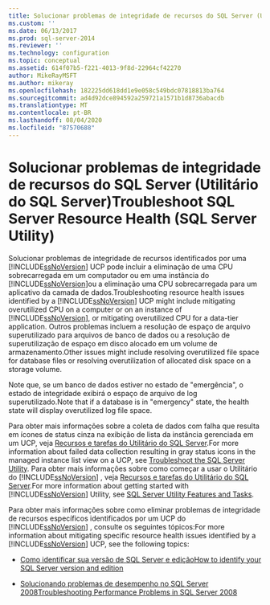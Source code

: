 ```yaml
---
title: Solucionar problemas de integridade de recursos do SQL Server (Utilitário do SQL Server) | Microsoft Docs
ms.custom: ''
ms.date: 06/13/2017
ms.prod: sql-server-2014
ms.reviewer: ''
ms.technology: configuration
ms.topic: conceptual
ms.assetid: 614f07b5-f221-4013-9f8d-22964cf42270
author: MikeRayMSFT
ms.author: mikeray
ms.openlocfilehash: 182225dd618dd1e9e058c549bdc07818813ba764
ms.sourcegitcommit: ad4d92dce894592a259721a1571b1d8736abacdb
ms.translationtype: MT
ms.contentlocale: pt-BR
ms.lasthandoff: 08/04/2020
ms.locfileid: "87570688"
---
```

# <a name="troubleshoot-sql-server-resource-health-sql-server-utility"></a><span data-ttu-id="976ba-102">Solucionar problemas de integridade de recursos do SQL Server (Utilitário do SQL Server)</span><span class="sxs-lookup"><span data-stu-id="976ba-102">Troubleshoot SQL Server Resource Health (SQL Server Utility)</span></span>
  <span data-ttu-id="976ba-103">Solucionar problemas de integridade de recursos identificados por uma [!INCLUDE[ssNoVersion](../../includes/ssnoversion-md.md)] UCP pode incluir a eliminação de uma CPU sobrecarregada em um computador ou em uma instância do [!INCLUDE[ssNoVersion](../../includes/ssnoversion-md.md)]ou a eliminação uma CPU sobrecarregada para um aplicativo da camada de dados.</span><span class="sxs-lookup"><span data-stu-id="976ba-103">Troubleshooting resource health issues identified by a [!INCLUDE[ssNoVersion](../../includes/ssnoversion-md.md)] UCP might include mitigating overutilized CPU on a computer or on an instance of [!INCLUDE[ssNoVersion](../../includes/ssnoversion-md.md)], or mitigating overutilized CPU for a data-tier application.</span></span> <span data-ttu-id="976ba-104">Outros problemas incluem a resolução de espaço de arquivo superutilizado para arquivos de banco de dados ou a resolução de superutilização de espaço em disco alocado em um volume de armazenamento.</span><span class="sxs-lookup"><span data-stu-id="976ba-104">Other issues might include resolving overutilized file space for database files or resolving overutilization of allocated disk space on a storage volume.</span></span>  
  
 <span data-ttu-id="976ba-105">Note que, se um banco de dados estiver no estado de "emergência", o estado de integridade exibirá o espaço de arquivo de log superutilizado.</span><span class="sxs-lookup"><span data-stu-id="976ba-105">Note that if a database is in "emergency" state, the health state will display overutilized log file space.</span></span>  
  
 <span data-ttu-id="976ba-106">Para obter mais informações sobre a coleta de dados com falha que resulta em ícones de status cinza na exibição de lista da instância gerenciada em um UCP, veja [Recursos e tarefas do Utilitário do SQL Server](../../database-engine/troubleshoot-the-sql-server-utility.md).</span><span class="sxs-lookup"><span data-stu-id="976ba-106">For more information about failed data collection resulting in gray status icons in the managed instance list view on a UCP, see [Troubleshoot the SQL Server Utility](../../database-engine/troubleshoot-the-sql-server-utility.md).</span></span> <span data-ttu-id="976ba-107">Para obter mais informações sobre como começar a usar o Utilitário do [!INCLUDE[ssNoVersion](../../includes/ssnoversion-md.md)] , veja [Recursos e tarefas do Utilitário do SQL Server](sql-server-utility-features-and-tasks.md).</span><span class="sxs-lookup"><span data-stu-id="976ba-107">For more information about getting started with [!INCLUDE[ssNoVersion](../../includes/ssnoversion-md.md)] Utility, see [SQL Server Utility Features and Tasks](sql-server-utility-features-and-tasks.md).</span></span>  
  
 <span data-ttu-id="976ba-108">Para obter mais informações sobre como eliminar problemas de integridade de recursos específicos identificados por um UCP do [!INCLUDE[ssNoVersion](../../includes/ssnoversion-md.md)] , consulte os seguintes tópicos:</span><span class="sxs-lookup"><span data-stu-id="976ba-108">For more information about mitigating specific resource health issues identified by a [!INCLUDE[ssNoVersion](../../includes/ssnoversion-md.md)] UCP, see the following topics:</span></span>  
  
-   [<span data-ttu-id="976ba-109">Como identificar sua versão de SQL Server e edição</span><span class="sxs-lookup"><span data-stu-id="976ba-109">How to identify your SQL Server version and edition</span></span>](https://go.microsoft.com/fwlink/?LinkID=178504)  
  
-   [<span data-ttu-id="976ba-110">Solucionando problemas de desempenho no SQL Server 2008</span><span class="sxs-lookup"><span data-stu-id="976ba-110">Troubleshooting Performance Problems in SQL Server 2008</span></span>](https://go.microsoft.com/fwlink/?LinkId=151354)  
  
  
